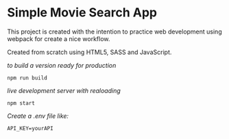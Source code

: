 # Simple Movie Search App

This project is created with the intention to practice web development using webpack for create a nice workflow.

Created from scratch using HTML5, SASS and JavaScript.

_*to build a version ready for production*_

```
npm run build
```

_*live development server with realoading*_

```
npm start
```

_*Create a .env file like:*_

```
API_KEY=yourAPI
```
